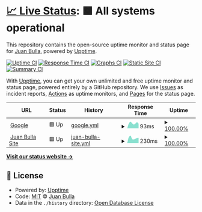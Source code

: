 # [📈 Live Status](https://jubul.github.io/upptime): <!--live status--> **🟩 All systems operational**

This repository contains the open-source uptime monitor and status page for [Juan Bulla](https://jubul.ar), powered by [Upptime](https://github.com/upptime/upptime).

[![Uptime CI](https://github.com/jubul/upptime/workflows/Uptime%20CI/badge.svg)](https://github.com/jubul/upptime/actions?query=workflow%3A%22Uptime+CI%22)
[![Response Time CI](https://github.com/jubul/upptime/workflows/Response%20Time%20CI/badge.svg)](https://github.com/jubul/upptime/actions?query=workflow%3A%22Response+Time+CI%22)
[![Graphs CI](https://github.com/jubul/upptime/workflows/Graphs%20CI/badge.svg)](https://github.com/jubul/upptime/actions?query=workflow%3A%22Graphs+CI%22)
[![Static Site CI](https://github.com/jubul/upptime/workflows/Static%20Site%20CI/badge.svg)](https://github.com/jubul/upptime/actions?query=workflow%3A%22Static+Site+CI%22)
[![Summary CI](https://github.com/jubul/upptime/workflows/Summary%20CI/badge.svg)](https://github.com/jubul/upptime/actions?query=workflow%3A%22Summary+CI%22)

With [Upptime](https://upptime.js.org), you can get your own unlimited and free uptime monitor and status page, powered entirely by a GitHub repository. We use [Issues](https://github.com/jubul/upptime/issues) as incident reports, [Actions](https://github.com/jubul/upptime/actions) as uptime monitors, and [Pages](https://jubul.github.io/upptime) for the status page.

<!--start: status pages-->
<!-- This summary is generated by Upptime (https://github.com/upptime/upptime) -->
<!-- Do not edit this manually, your changes will be overwritten -->
<!-- prettier-ignore -->
| URL | Status | History | Response Time | Uptime |
| --- | ------ | ------- | ------------- | ------ |
| <img alt="" src="https://icons.duckduckgo.com/ip3/www.google.com.ico" height="13"> [Google](https://www.google.com) | 🟩 Up | [google.yml](https://github.com/jubul/upptime/commits/HEAD/history/google.yml) | <details><summary><img alt="Response time graph" src="./graphs/google/response-time-week.png" height="20"> 93ms</summary><br><a href="https://jubul.github.io/upptime/history/google"><img alt="Response time 105" src="https://img.shields.io/endpoint?url=https%3A%2F%2Fraw.githubusercontent.com%2Fjubul%2Fupptime%2FHEAD%2Fapi%2Fgoogle%2Fresponse-time.json"></a><br><a href="https://jubul.github.io/upptime/history/google"><img alt="24-hour response time 85" src="https://img.shields.io/endpoint?url=https%3A%2F%2Fraw.githubusercontent.com%2Fjubul%2Fupptime%2FHEAD%2Fapi%2Fgoogle%2Fresponse-time-day.json"></a><br><a href="https://jubul.github.io/upptime/history/google"><img alt="7-day response time 93" src="https://img.shields.io/endpoint?url=https%3A%2F%2Fraw.githubusercontent.com%2Fjubul%2Fupptime%2FHEAD%2Fapi%2Fgoogle%2Fresponse-time-week.json"></a><br><a href="https://jubul.github.io/upptime/history/google"><img alt="30-day response time 108" src="https://img.shields.io/endpoint?url=https%3A%2F%2Fraw.githubusercontent.com%2Fjubul%2Fupptime%2FHEAD%2Fapi%2Fgoogle%2Fresponse-time-month.json"></a><br><a href="https://jubul.github.io/upptime/history/google"><img alt="1-year response time 109" src="https://img.shields.io/endpoint?url=https%3A%2F%2Fraw.githubusercontent.com%2Fjubul%2Fupptime%2FHEAD%2Fapi%2Fgoogle%2Fresponse-time-year.json"></a></details> | <details><summary><a href="https://jubul.github.io/upptime/history/google">100.00%</a></summary><a href="https://jubul.github.io/upptime/history/google"><img alt="All-time uptime 100.00%" src="https://img.shields.io/endpoint?url=https%3A%2F%2Fraw.githubusercontent.com%2Fjubul%2Fupptime%2FHEAD%2Fapi%2Fgoogle%2Fuptime.json"></a><br><a href="https://jubul.github.io/upptime/history/google"><img alt="24-hour uptime 100.00%" src="https://img.shields.io/endpoint?url=https%3A%2F%2Fraw.githubusercontent.com%2Fjubul%2Fupptime%2FHEAD%2Fapi%2Fgoogle%2Fuptime-day.json"></a><br><a href="https://jubul.github.io/upptime/history/google"><img alt="7-day uptime 100.00%" src="https://img.shields.io/endpoint?url=https%3A%2F%2Fraw.githubusercontent.com%2Fjubul%2Fupptime%2FHEAD%2Fapi%2Fgoogle%2Fuptime-week.json"></a><br><a href="https://jubul.github.io/upptime/history/google"><img alt="30-day uptime 100.00%" src="https://img.shields.io/endpoint?url=https%3A%2F%2Fraw.githubusercontent.com%2Fjubul%2Fupptime%2FHEAD%2Fapi%2Fgoogle%2Fuptime-month.json"></a><br><a href="https://jubul.github.io/upptime/history/google"><img alt="1-year uptime 99.99%" src="https://img.shields.io/endpoint?url=https%3A%2F%2Fraw.githubusercontent.com%2Fjubul%2Fupptime%2FHEAD%2Fapi%2Fgoogle%2Fuptime-year.json"></a></details>
| <img alt="" src="https://icons.duckduckgo.com/ip3/jubul.ar.ico" height="13"> [Juan Bulla Site](https://jubul.ar) | 🟩 Up | [juan-bulla-site.yml](https://github.com/jubul/upptime/commits/HEAD/history/juan-bulla-site.yml) | <details><summary><img alt="Response time graph" src="./graphs/juan-bulla-site/response-time-week.png" height="20"> 230ms</summary><br><a href="https://jubul.github.io/upptime/history/juan-bulla-site"><img alt="Response time 221" src="https://img.shields.io/endpoint?url=https%3A%2F%2Fraw.githubusercontent.com%2Fjubul%2Fupptime%2FHEAD%2Fapi%2Fjuan-bulla-site%2Fresponse-time.json"></a><br><a href="https://jubul.github.io/upptime/history/juan-bulla-site"><img alt="24-hour response time 240" src="https://img.shields.io/endpoint?url=https%3A%2F%2Fraw.githubusercontent.com%2Fjubul%2Fupptime%2FHEAD%2Fapi%2Fjuan-bulla-site%2Fresponse-time-day.json"></a><br><a href="https://jubul.github.io/upptime/history/juan-bulla-site"><img alt="7-day response time 230" src="https://img.shields.io/endpoint?url=https%3A%2F%2Fraw.githubusercontent.com%2Fjubul%2Fupptime%2FHEAD%2Fapi%2Fjuan-bulla-site%2Fresponse-time-week.json"></a><br><a href="https://jubul.github.io/upptime/history/juan-bulla-site"><img alt="30-day response time 233" src="https://img.shields.io/endpoint?url=https%3A%2F%2Fraw.githubusercontent.com%2Fjubul%2Fupptime%2FHEAD%2Fapi%2Fjuan-bulla-site%2Fresponse-time-month.json"></a><br><a href="https://jubul.github.io/upptime/history/juan-bulla-site"><img alt="1-year response time 225" src="https://img.shields.io/endpoint?url=https%3A%2F%2Fraw.githubusercontent.com%2Fjubul%2Fupptime%2FHEAD%2Fapi%2Fjuan-bulla-site%2Fresponse-time-year.json"></a></details> | <details><summary><a href="https://jubul.github.io/upptime/history/juan-bulla-site">100.00%</a></summary><a href="https://jubul.github.io/upptime/history/juan-bulla-site"><img alt="All-time uptime 98.60%" src="https://img.shields.io/endpoint?url=https%3A%2F%2Fraw.githubusercontent.com%2Fjubul%2Fupptime%2FHEAD%2Fapi%2Fjuan-bulla-site%2Fuptime.json"></a><br><a href="https://jubul.github.io/upptime/history/juan-bulla-site"><img alt="24-hour uptime 100.00%" src="https://img.shields.io/endpoint?url=https%3A%2F%2Fraw.githubusercontent.com%2Fjubul%2Fupptime%2FHEAD%2Fapi%2Fjuan-bulla-site%2Fuptime-day.json"></a><br><a href="https://jubul.github.io/upptime/history/juan-bulla-site"><img alt="7-day uptime 100.00%" src="https://img.shields.io/endpoint?url=https%3A%2F%2Fraw.githubusercontent.com%2Fjubul%2Fupptime%2FHEAD%2Fapi%2Fjuan-bulla-site%2Fuptime-week.json"></a><br><a href="https://jubul.github.io/upptime/history/juan-bulla-site"><img alt="30-day uptime 100.00%" src="https://img.shields.io/endpoint?url=https%3A%2F%2Fraw.githubusercontent.com%2Fjubul%2Fupptime%2FHEAD%2Fapi%2Fjuan-bulla-site%2Fuptime-month.json"></a><br><a href="https://jubul.github.io/upptime/history/juan-bulla-site"><img alt="1-year uptime 97.73%" src="https://img.shields.io/endpoint?url=https%3A%2F%2Fraw.githubusercontent.com%2Fjubul%2Fupptime%2FHEAD%2Fapi%2Fjuan-bulla-site%2Fuptime-year.json"></a></details>

<!--end: status pages-->

[**Visit our status website →**](https://jubul.github.io/upptime)

## 📄 License

- Powered by: [Upptime](https://github.com/upptime/upptime)
- Code: [MIT](./LICENSE) © [Juan Bulla](https://jubul.ar)
- Data in the `./history` directory: [Open Database License](https://opendatacommons.org/licenses/odbl/1-0/)
